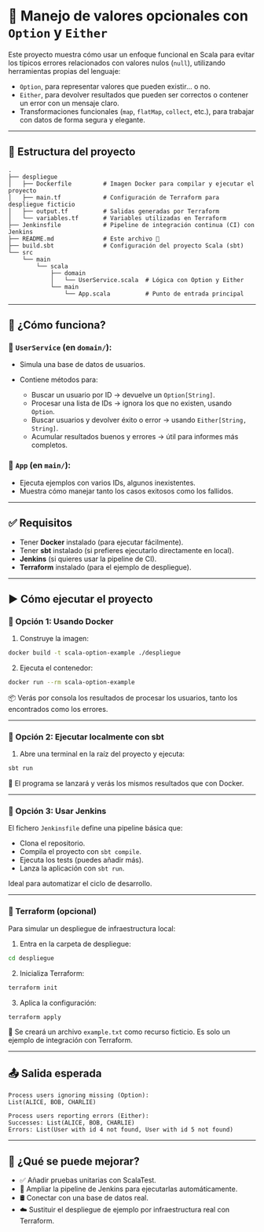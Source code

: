 # 🧪 Manejo de valores opcionales con `Option` y `Either`

Este proyecto muestra cómo usar un enfoque funcional en Scala para evitar los típicos errores relacionados con valores nulos (`null`), utilizando herramientas propias del lenguaje:

* `Option`, para representar valores que pueden existir... o no.
* `Either`, para devolver resultados que pueden ser correctos o contener un error con un mensaje claro.
* Transformaciones funcionales (`map`, `flatMap`, `collect`, etc.), para trabajar con datos de forma segura y elegante.

---

## 📁 Estructura del proyecto

```
.
├── despliegue
│   ├── Dockerfile         # Imagen Docker para compilar y ejecutar el proyecto
│   ├── main.tf            # Configuración de Terraform para despliegue ficticio
│   ├── output.tf          # Salidas generadas por Terraform
│   └── variables.tf       # Variables utilizadas en Terraform
├── Jenkinsfile            # Pipeline de integración continua (CI) con Jenkins
├── README.md              # Este archivo 🙂
├── build.sbt              # Configuración del proyecto Scala (sbt)
└── src
    └── main
        └── scala
            ├── domain
            │   └── UserService.scala  # Lógica con Option y Either
            └── main
                └── App.scala          # Punto de entrada principal
```

---

## 🧠 ¿Cómo funciona?

### 🔧 `UserService` (en `domain/`):

* Simula una base de datos de usuarios.
* Contiene métodos para:

  * Buscar un usuario por ID → devuelve un `Option[String]`.
  * Procesar una lista de IDs → ignora los que no existen, usando `Option`.
  * Buscar usuarios y devolver éxito o error → usando `Either[String, String]`.
  * Acumular resultados buenos y errores → útil para informes más completos.

### 🚀 `App` (en `main/`):

* Ejecuta ejemplos con varios IDs, algunos inexistentes.
* Muestra cómo manejar tanto los casos exitosos como los fallidos.

---

## ✅ Requisitos

* Tener **Docker** instalado (para ejecutar fácilmente).
* Tener **sbt** instalado (si prefieres ejecutarlo directamente en local).
* **Jenkins** (si quieres usar la pipeline de CI).
* **Terraform** instalado (para el ejemplo de despliegue).

---

## ▶️ Cómo ejecutar el proyecto

### 🔹 Opción 1: Usando Docker

1. Construye la imagen:

```bash
docker build -t scala-option-example ./despliegue
```

2. Ejecuta el contenedor:

```bash
docker run --rm scala-option-example
```

📦 Verás por consola los resultados de procesar los usuarios, tanto los encontrados como los errores.

---

### 🔹 Opción 2: Ejecutar localmente con sbt

1. Abre una terminal en la raíz del proyecto y ejecuta:

```bash
sbt run
```

👀 El programa se lanzará y verás los mismos resultados que con Docker.

---

### 🔹 Opción 3: Usar Jenkins

El fichero `Jenkinsfile` define una pipeline básica que:

* Clona el repositorio.
* Compila el proyecto con `sbt compile`.
* Ejecuta los tests (puedes añadir más).
* Lanza la aplicación con `sbt run`.

Ideal para automatizar el ciclo de desarrollo.

---

### 🔹 Terraform (opcional)

Para simular un despliegue de infraestructura local:

1. Entra en la carpeta de despliegue:

```bash
cd despliegue
```

2. Inicializa Terraform:

```bash
terraform init
```

3. Aplica la configuración:

```bash
terraform apply
```

🔧 Se creará un archivo `example.txt` como recurso ficticio. Es solo un ejemplo de integración con Terraform.

---

## 📤 Salida esperada

```text
Process users ignoring missing (Option):
List(ALICE, BOB, CHARLIE)

Process users reporting errors (Either):
Successes: List(ALICE, BOB, CHARLIE)
Errors: List(User with id 4 not found, User with id 5 not found)
```

---

## 🔮 ¿Qué se puede mejorar?

* ✅ Añadir pruebas unitarias con ScalaTest.
* 🔧 Ampliar la pipeline de Jenkins para ejecutarlas automáticamente.
* 🛢️ Conectar con una base de datos real.
* ☁️ Sustituir el despliegue de ejemplo por infraestructura real con Terraform.

